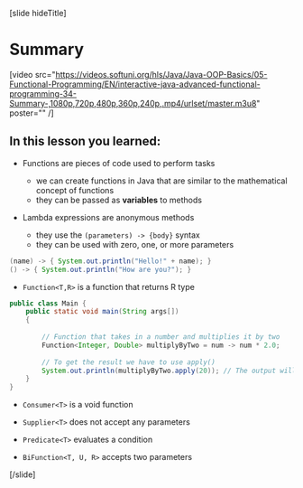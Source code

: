 [slide hideTitle]

# Summary

[video src="https://videos.softuni.org/hls/Java/Java-OOP-Basics/05-Functional-Programming/EN/interactive-java-advanced-functional-programming-34-Summary-,1080p,720p,480p,360p,240p,.mp4/urlset/master.m3u8" poster="" /]

## In this lesson you learned:

- Functions are pieces of code used to perform tasks
    - we can create functions in Java that are similar to the mathematical concept of functions
    - they can be passed as **variables** to methods

- Lambda expressions are anonymous methods
    - they use the `(parameters) -> {body}` syntax
    - they can be used with zero, one, or more parameters

```java
(name) -> { System.out.println("Hello!" + name); }
() -> { System.out.println("How are you?"); }
```

- `Function<T,R>` is a function that returns R type

```java
public class Main { 
    public static void main(String args[]) 
    { 
  
        // Function that takes in a number and multiplies it by two 
        Function<Integer, Double> multiplyByTwo = num -> num * 2.0; 
  
        // To get the result we have to use apply()
        System.out.println(multiplyByTwo.apply(20)); // The output will be 40
    } 
} 
```

- `Consumer<T>` is a void function

- `Supplier<T>` does not accept any parameters

- `Predicate<T>` evaluates a condition

- `BiFunction<T, U, R>` accepts two parameters


[/slide]
